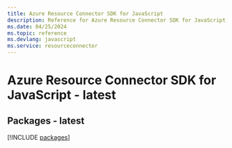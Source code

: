 ```yaml
---
title: Azure Resource Connector SDK for JavaScript
description: Reference for Azure Resource Connector SDK for JavaScript
ms.date: 04/25/2024
ms.topic: reference
ms.devlang: javascript
ms.service: resourceconnector
---
```

# Azure Resource Connector SDK for JavaScript - latest
## Packages - latest
[!INCLUDE [packages](resource-connector-index.md)]